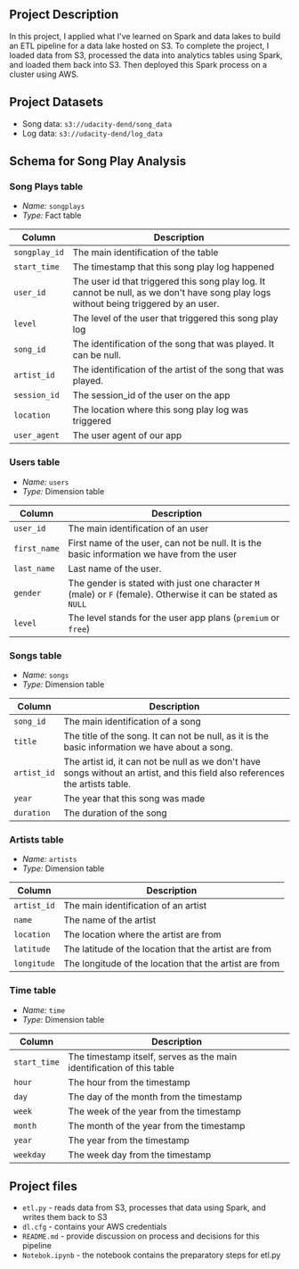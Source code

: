 ## Project Description
In this project, I applied what I've learned on Spark and data lakes to build an ETL pipeline for a data lake hosted on S3. To complete the project, I loaded data from S3, processed the data into analytics tables using Spark, and loaded them back into S3. Then deployed this Spark process on a cluster using AWS.

## Project Datasets
- Song data:  `s3://udacity-dend/song_data`
- Log data: `s3://udacity-dend/log_data`

## Schema for Song Play Analysis
### Song Plays table

- *Name:* `songplays`
- *Type:* Fact table

| Column | Description |
| ------ | ----------- |
| `songplay_id` | The main identification of the table | 
| `start_time` | The timestamp that this song play log happened |
| `user_id` | The user id that triggered this song play log. It cannot be null, as we don't have song play logs without being triggered by an user.  |
| `level` | The level of the user that triggered this song play log |
| `song_id` | The identification of the song that was played. It can be null.  |
| `artist_id` | The identification of the artist of the song that was played. |
| `session_id` | The session_id of the user on the app |
| `location` | The location where this song play log was triggered  |
| `user_agent` | The user agent of our app |

### Users table

- *Name:* `users`
- *Type:* Dimension table

| Column | Description |
| ------ | ----------- |
| `user_id` | The main identification of an user |
| `first_name` | First name of the user, can not be null. It is the basic information we have from the user |
| `last_name` | Last name of the user. |
| `gender` | The gender is stated with just one character `M` (male) or `F` (female). Otherwise it can be stated as `NULL` |
| `level` | The level stands for the user app plans (`premium` or `free`) |


### Songs table

- *Name:* `songs`
- *Type:* Dimension table

| Column | Description |
| ------ | ----------- |
| `song_id` | The main identification of a song | 
| `title` | The title of the song. It can not be null, as it is the basic information we have about a song. |
| `artist_id` | The artist id, it can not be null as we don't have songs without an artist, and this field also references the artists table. |
| `year` | The year that this song was made |
| `duration` | The duration of the song |


### Artists table

- *Name:* `artists`
- *Type:* Dimension table

| Column | Description |
| ------ | ----------- |
| `artist_id` | The main identification of an artist |
| `name` | The name of the artist |
| `location` | The location where the artist are from |
| `latitude` | The latitude of the location that the artist are from |
| `longitude` | The longitude of the location that the artist are from |

### Time table

- *Name:* `time`
- *Type:* Dimension table

| Column | Description |
| ------ | ----------- |
| `start_time` | The timestamp itself, serves as the main identification of this table |
| `hour` | The hour from the timestamp  |
| `day` | The day of the month from the timestamp |
| `week` | The week of the year from the timestamp |
| `month` | The month of the year from the timestamp |
| `year` | The year from the timestamp |
| `weekday` | The week day from the timestamp |

## Project files
- `etl.py` - reads data from S3, processes that data using Spark, and writes them back to S3
- `dl.cfg` - contains your AWS credentials
- `README.md` - provide discussion on process and decisions for this pipeline
- `Notebok.ipynb` - the notebook contains the preparatory steps for etl.py